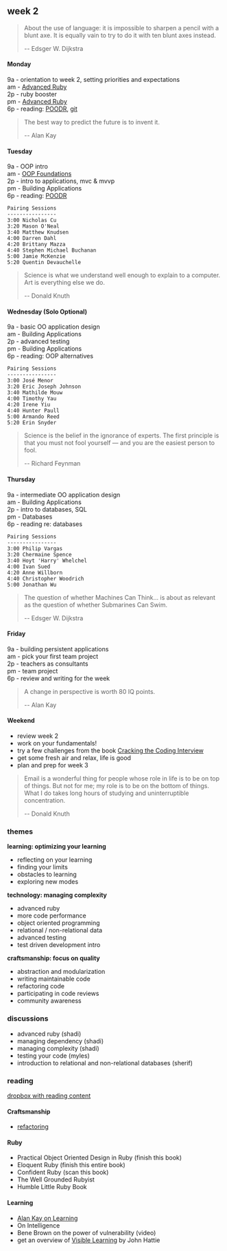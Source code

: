 ## week 2

> About the use of language: it is impossible to sharpen a pencil with a blunt axe. It is equally vain to try to do it with ten blunt axes instead.
> 
> -- Edsger W. Dijkstra

#### Monday
9a - orientation to week 2, setting priorities and expectations  
am - [Advanced Ruby](https://github.com/banana-slugs-2014/week-2-challenge-advanced-ruby)  
2p - ruby booster  
pm - [Advanced Ruby](https://github.com/banana-slugs-2014/week-2-challenge-advanced-ruby)  
6p - reading: [POODR](https://www.dropbox.com/s/edpy25pwtfyeckb/Practical%20Object%20Oriented%20Design%20in%20Ruby.pdf), [git](http://pcottle.github.io/learnGitBranching/)  

> The best way to predict the future is to invent it.
> 
> -- Alan Kay

#### Tuesday
9a - OOP intro  
am - [OOP Foundations](https://github.com/banana-slugs-2014/week-2-challenge-oop-foundations)  
2p - intro to applications, mvc & mvvp  
pm - Building Applications  
6p - reading: [POODR](https://www.dropbox.com/s/edpy25pwtfyeckb/Practical%20Object%20Oriented%20Design%20in%20Ruby.pdf)  
```text
Pairing Sessions
----------------
3:00 Nicholas Cu 
3:20 Mason O'Neal 
3:40 Matthew Knudsen
4:00 Darren Dahl
4:20 Brittany Mazza
4:40 Stephen Michael Buchanan
5:00 Jamie McKenzie
5:20 Quentin Devauchelle
```

> Science is what we understand well enough to explain to a computer. Art is everything else we do.
> 
> -- Donald Knuth

#### Wednesday (Solo Optional)
9a - basic OO application design  
am - Building Applications  
2p - advanced testing  
pm - Building Applications  
6p - reading: OOP alternatives  

```text
Pairing Sessions
----------------
3:00 José Menor 
3:20 Eric Joseph Johnson
3:40 Mathilde Mouw
4:00 Timothy Yau
4:20 Irene Yiu
4:40 Hunter Paull
5:00 Armando Reed
5:20 Erin Snyder
```

> Science is the belief in the ignorance of experts.  The first principle is that you must not fool yourself — and you are the easiest person to fool.
> 
> -- Richard Feynman

#### Thursday
9a - intermediate OO application design  
am - Building Applications  
2p - intro to databases, SQL  
pm - Databases  
6p - reading re: databases  

```text
Pairing Sessions
----------------
3:00 Philip Vargas 
3:20 Chermaine Spence
3:40 Hoyt 'Harry' Whelchel
4:00 Ivan Sued
4:20 Anne Willborn
4:40 Christopher Woodrich
5:00 Jonathan Wu
```

> The question of whether Machines Can Think... is about as relevant as the question of whether Submarines Can Swim.
> 
> -- Edsger W. Dijkstra

#### Friday
9a - building persistent applications  
am - pick your first team project  
2p - teachers as consultants  
pm - team project  
6p - review and writing for the week  

> A change in perspective is worth 80 IQ points.
> 
> -- Alan Kay

#### Weekend
- review week 2  
- work on your fundamentals!  
- try a few challenges from the book [Cracking the Coding Interview](https://www.dropbox.com/s/mcoty3rxut46z13/Cracking%20the%20Coding%20Interview.pdf)  
- get some fresh air and relax, life is good  
- plan and prep for week 3  

> Email is a wonderful thing for people whose role in life is to be on top of things. But not for me; my role is to be on the bottom of things. What I do takes long hours of studying and uninterruptible concentration.
> 
> -- Donald Knuth

### themes

**learning: optimizing your learning**  
- reflecting on your learning  
- finding your limits  
- obstacles to learning  
- exploring new modes  

**technology: managing complexity**  
- advanced ruby  
- more code performance  
- object oriented programming  
- relational / non-relational data  
- advanced testing  
- test driven development intro  

**craftsmanship: focus on quality**  
- abstraction and modularization  
- writing maintainable code  
- refactoring code  
- participating in code reviews  
- community awareness  


### discussions

- advanced ruby (shadi)  
- managing dependency (shadi)  
- managing complexity (shadi)  
- testing your code (myles)  
- introduction to relational and non-relational databases (sherif)  


### reading

[dropbox with reading content](https://www.dropbox.com/sh/ldrnf12rpx78eye/Kb1a8z2LFx)

#### Craftsmanship

- [refactoring](http://sourcemaking.com/refactoring)

#### Ruby

- Practical Object Oriented Design in Ruby (finish this book)
- Eloquent Ruby (finish this entire book)
- Confident Ruby (scan this book)
- The Well Grounded Rubyist
- Humble Little Ruby Book

#### Learning

- [Alan Kay on Learning](http://www.youtube.com/watch?v=50L44hEtVos)
- On Intelligence
- Bene Brown on the power of vulnerability (video)
- get an overview of [Visible Learning](http://visible-learning.org/glossary/) by John Hattie
